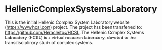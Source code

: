 # HellenicComplexSystemsLaboratory
This is the initial Hellenic Complex System Laboratory website (https://www.hcsl.com) project. The project has been transferred to: https://github.com/Heracleitos/HCSL.
The Hellenic Complex Systems Laboratory (HCSL) is a virtual  research laboratory, devoted to the transdisciplinary study of complex systems.
